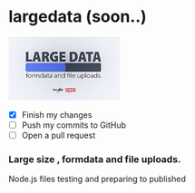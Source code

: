 # largedata (soon..)

![](image.png)

- [x] Finish my changes
- [ ] Push my commits to GitHub
- [ ] Open a pull request

### Large size , formdata and file uploads.
Node.js files testing and preparing to published

